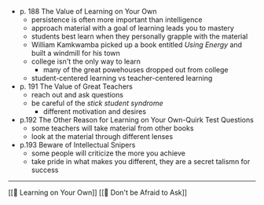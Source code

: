 - p. 188 The Value of Learning on Your Own
	- persistence is often more important than intelligence
	- approach material with a goal of learning leads you to mastery
	- students best learn when they personally grapple with the material
	- William Kamkwamba picked up a book entitled *Using Energy* and built a windmill for his town
	- college isn't the only way to learn
		- many of the great powehouses dropped out from college
	- student-centered learning vs teacher-centered learning
- p. 191 The Value of Great Teachers
	- reach out and ask questions
	- be careful of the *stick student syndrome* 
		- different motivation and desires
- p.192 The Other Reason for Learning on Your Own-Quirk Test Questions
	- some teachers will take material from other books
	- look at the material through different lenses
- p.193 Beware of Intellectual Snipers
	- some people will criticize the more you achieve
	- take pride in what makes you different, they are a secret talismn for success

---

[[🌲  Learning on Your Own]]
[[🌲 Don't be Afraid to Ask]]